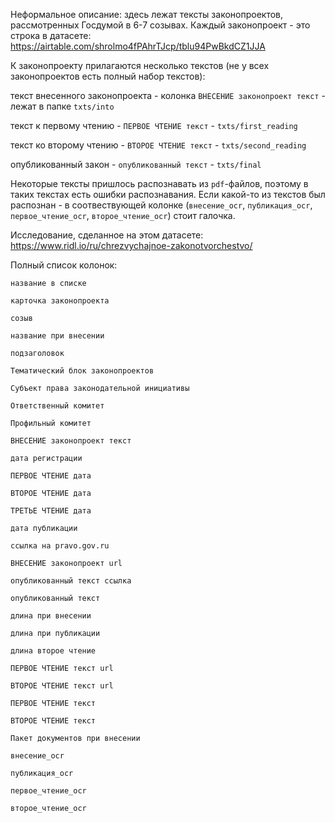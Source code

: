 Неформальное описание: здесь лежат тексты законопроектов, рассмотренных Госдумой в 6-7 созывах. Каждый законопроект - это строка в датасете: https://airtable.com/shrolmo4fPAhrTJcp/tblu94PwBkdCZ1JJA

К законопроекту прилагаются несколько текстов (не у всех законопроектов есть полный набор текстов):

текст внесенного законопроекта - колонка `ВНЕСЕНИЕ законопроект текст` - лежат в папке `txts/into`

текст к первому чтению - `ПЕРВОЕ ЧТЕНИЕ текст` - `txts/first_reading`

текст ко второму чтению - `ВТОРОЕ ЧТЕНИЕ текст` - `txts/second_reading`

опубликованный закон - `опубликованный текст` - `txts/final`

Некоторые тексты пришлось распознавать из `pdf`-файлов, поэтому в таких текстах есть ошибки распознавания. Если какой-то из текстов был распознан - в соотвествующей колонке (`внесение_ocr`, `публикация_ocr`, `первое_чтение_ocr`, `второе_чтение_ocr`) стоит галочка.

Исследование, сделанное на этом датасете: https://www.ridl.io/ru/chrezvychajnoe-zakonotvorchestvo/

Полный список колонок:

```
название в списке

карточка законопроекта

созыв

название при внесении

подзаголовок

Тематический блок законопроектов

Субъект права законодательной инициативы

Ответственный комитет

Профильный комитет

ВНЕСЕНИЕ законопроект текст

дата регистрации

ПЕРВОЕ ЧТЕНИЕ дата

ВТОРОЕ ЧТЕНИЕ дата

ТРЕТЬЕ ЧТЕНИЕ дата

дата публикации

ссылка на pravo.gov.ru

ВНЕСЕНИЕ законопроект url

опубликованный текст ссылка

опубликованный текст

длина при внесении

длина при публикации

длина второе чтение

ПЕРВОЕ ЧТЕНИЕ текст url

ВТОРОЕ ЧТЕНИЕ текст url

ПЕРВОЕ ЧТЕНИЕ текст

ВТОРОЕ ЧТЕНИЕ текст

Пакет документов при внесении

внесение_ocr

публикация_ocr

первое_чтение_ocr

второе_чтение_ocr
```

